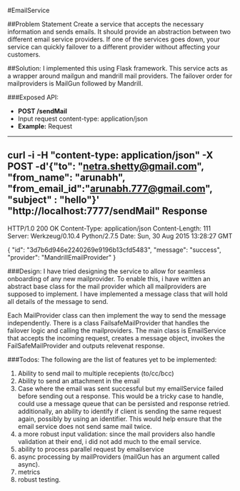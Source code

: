 #EmailService

##Problem Statement
Create a service that accepts the necessary information and sends emails. It should provide an abstraction between two different email service providers. If one of the services goes down, your service can quickly failover to a different provider without affecting your customers.

##Solution:
I implemented this using Flask framework. This service acts as a wrapper around mailgun and mandrill mail providers. The failover order for mailproviders
is MailGun followed by Mandrill.

###Exposed API:
* **POST /sendMail**
* Input request content-type: application/json
* **Example:**
Request
--------
  curl -i -H "content-type: application/json" -X POST -d'{"to": "netra.shetty@gmail.com", "from_name": "arunabh", "from_email_id":"arunabh.777@gmail.com", "subject" : "hello"}' "http://localhost:7777/sendMail"
Response
----------
HTTP/1.0 200 OK
Content-Type: application/json
Content-Length: 111
Server: Werkzeug/0.10.4 Python/2.7.5
Date: Sun, 30 Aug 2015 13:28:27 GMT

{
  "id": "3d7b6d946e2240269e9196b13cfd5483", 
  "message": "success", 
  "provider": "MandrillEmailProvider"
}

###Design:
I have tried designing the service to allow for seamless onboarding of any new mailprovider. 
To enable this, i have written an abstract base class for the mail provider which all mailproviders are supposed to implement. 
I have implemented a message class that will hold all details of the message to send.

Each MailProvider class can then implement the way to send the message independently. 
There is a class FailsafeMailProvider that handles the failover logic and calling the mailproviders.
The main class is EmailService that accepts the incoming request, creates a message object, invokes the FailSafeMailProvider and outputs relevenat response.

###Todos:
The following are the list of features yet to be implemented:

1. Ability to send mail to multiple recepients (to/cc/bcc)
2. Ability to send an attachment in the email
3. Case where the email was sent successful but my emailService failed before sending out a response. This would be a tricky case to
handle, could use a message queue that can be persisted and response retried. additionally, an ability to identify if client is sending
the same request again, possibly by using an identifier. This would help ensure that the email service does not send same mail twice.
4. a more robust input validation: since the mail providers also handle validation at their end, i did not add much to the email service.
5. ability to process parallel request by emailservice
6. async processing by mailProviders (mailGun has an argument called async).
7. metrics
8. robust testing.  
